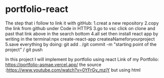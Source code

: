# portfolio-react
The step that i follow to link it with gitHub: 
1.creat a new repository 
2.copy the link from github under Code in HTTPS
3.go to vsc click on clone and past that link above in the search bottom
4.all set then install react app by writing in the terminal:npx create-react-app createaNameforyourproject
5.save everything by doing: git add . /git commit -m "starting point of the project" / git push

In this project I will implement by portfolio using react
Link of my Portfolio:  https://portfolio-asmae.vercel.app/
the source :https://www.youtube.com/watch?v=0YFrGy_mzjY but using html


